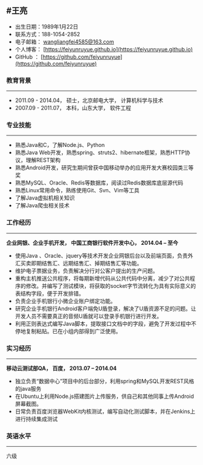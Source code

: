 #王亮
-----
- 出生日期：1989年1月22日                   
- 联系方式：188-1054-2852
- 电子邮箱： wangliangfei4585@163.com
- 个人博客： [https://feiyunruyue.github.io](https://feiyunruyue.github.io)
- GitHub    ： [https://github.com/feiyunruyue](https://github.com/feiyunruyue)

### 教育背景
------
- 2011.09 - 2014.04， 硕士，北京邮电大学， 计算机科学与技术
- 2007.09 - 2011.07， 本科，山东大学， 软件工程

### 专业技能
------
   - 熟悉Java和C，了解Node.js、Python
   - 熟悉Java Web开发，熟悉spring、struts2、hibernate框架，熟悉HTTP协议，理解REST架构
   - 熟悉Android开发，研究生期间曾获中国移动举办的应用开发大赛校园类三等奖
   - 熟悉MySQL、Oracle、Redis等数据库，阅读过Redis数据库底层源代码
   - 熟悉Linux常用命令，熟练使用Git、Svn、Vim等工具
   - 了解Java虚拟机相关知识
   - 了解Java爬虫相关技术

### 工作经历
-------
**企业网银、企业手机开发， 中国工商银行软件开发中心， 2014.04 – 至今**

- 使用Java 、Oracle、jquery等技术开发企业网银后台以及前端页面，负责外汇买卖即期结售汇、远期结售汇、掉期结售汇等功能。
- 维护电子票据业务，负责解决分行对公客户提出的生产问题。
- 重构主机推送公共程序，将每期新增代码从公共代码中分离，减少了对公共程序的修改。并编写了测试模块，将获取的socket字节流转化为具有实际意义的表结构字段，便于开发排错。
- 负责企业手机银行小微企业账户绑定功能。
- 研究企业手机银行Android客户端免U盾登录，解决了U盾资源不足的问题。让开发人员不需要真正的音频U盾就可以登录手机银行进行开发。
- 利用正则表达式编写Java脚本，提取接口文档中的字段，避免了开发过程中不停地复制粘贴。已在小组内部得到广泛使用。

### 实习经历
--------
 **移动云测试部QA， 百度， 2013.07 – 2014.04**

- 独立负责“数据中心”项目中的后台部分，利用spring和MySQL开发REST风格的java服务
- 在Ubuntu上利用Node.js搭建图片上传服务，供自己和其他同事上传Android屏幕截图。
- 日常负责百度浏览器WebKit内核测试，编写自动化测试脚本，并在Jenkins上进行持续集成测试

### 英语水平
-----------
六级